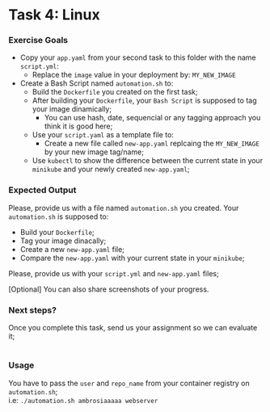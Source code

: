 # Task 4: Linux
### Exercise Goals

* Copy your `app.yaml` from your second task to this folder with the name `script.yml`:
  * Replace the `image` value in your deployment by: `MY_NEW_IMAGE`
* Create a Bash Script named `automation.sh` to:
  * Build the `Dockerfile` you created on the first task;
  * After building your `Dockerfile`, your `Bash Script` is supposed to tag your image dinamically;
    * You can use hash, date, sequencial or any tagging approach you think it is good here;
  * Use your `script.yaml` as a template file to:
    * Create a new file called `new-app.yaml` replcaing the `MY_NEW_IMAGE` by your new image tag/name;
  * Use `kubectl` to show the difference between the current state in your `minikube` and your newly created `new-app.yaml`;

### Expected Output

Please, provide us with a file named `automation.sh` you created. Your `automation.sh` is supposed to:
* Build your `Dockerfile`;
* Tag your image dinacally;
* Create a new `new-app.yaml` file;
* Compare the `new-app.yaml` with your current state in your `minikube`;

Please, provide us with your `script.yml` and `new-app.yaml` files;

[Optional] You can also share screenshots of your progress.

### Next steps?

Once you complete this task, send us your assignment so we can evaluate it;

# 

### Usage

You have to pass the `user` and `repo_name` from your container registry on `automation.sh`;    
i.e: `./automation.sh ambrosiaaaaa webserver`  
